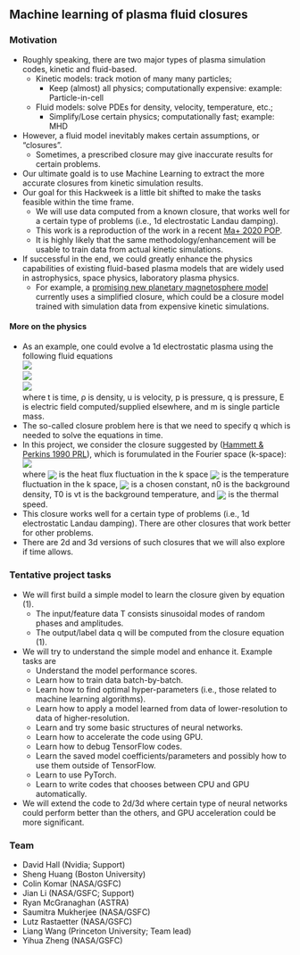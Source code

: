 ## Machine learning of plasma fluid closures


### Motivation

- Roughly speaking, there are two major types of plasma simulation codes, kinetic and fluid-based.
  - Kinetic models: track motion of many many particles;
    - Keep (almost) all physics; computationally expensive: example: Particle-in-cell
  - Fluid models: solve PDEs for density, velocity, temperature, etc.;
    - Simplify/Lose certain physics; computationally fast; example: MHD
- However, a fluid model inevitably makes certain assumptions, or “closures”.
  - Sometimes, a prescribed closure may give inaccurate results for certain problems.
- Our ultimate goald is to use Machine Learning to extract the more accurate closures from kinetic simulation results.
- Our goal for this Hackweek is a little bit shifted to make the tasks feasible within the time frame.
  - We will use data computed from a known closure, that works well for a certain type of problems (i.e., 1d electrostatic Landau damping).
  - This work is a reproduction of the work in a recent [Ma+ 2020 POP](http://arxiv.org/abs/1909.11509).
  - It is highly likely that the same methodology/enhancement will be usable to train data from actual kinetic simulations.
- If successful in the end, we could greatly enhance the physics capabilities of existing fluid-based plasma models that are widely used in astrophysics, space physics, laboratory plasma physics.
  - For example, a [promising new planetary magnetosphere model](https://www.nas.nasa.gov/SC19/demos/demo7.html) currently uses a simplified closure, which could be a closure model trained with simulation data from expensive kinetic simulations.


#### More on the physics
- As an example, one could evolve a 1d electrostatic plasma using the following fluid equations    
  <img src="https://render.githubusercontent.com/render/math?math=(1)\quad\frac{\partial\rho}{\partial t}%2B\frac{\partial}{\partial x}\left(\rho u\right)=0">   
  <img src="https://render.githubusercontent.com/render/math?math=(2)\quad\frac{\partial}{\partial t}\left(\rho u\right)%2B\frac{\partial}{\partial x}\left(\rho u\right)=-\frac{\partial p}{\partial x}%2B\frac{e}{m}\rho E">  
  <img src="https://render.githubusercontent.com/render/math?math=(3)\quad\frac{\partial p}{\partial t}%2B\frac{\partial}{\partial x}\left(pu\right)=-2p\frac{\partial u}{\partial x}-\frac{\partial q}{\partial x}">  
  where t is time, ρ is density, u is velocity, p is pressure, q is pressure, E is electric field computed/supplied elsewhere, and m is single particle mass.
- The so-called closure problem here is that we need to specify q which is needed to solve the equations in time.
- In this project, we consider the closure suggested by ([Hammett & Perkins 1990 PRL](https://w3.pppl.gov/~hammett/refs/1990/Hammett_90_PRL_Landau_fluid_corrected.pdf)), which is forumulated in the Fourier space (k-space):  
  <img src="https://render.githubusercontent.com/render/math?math=(4)\quad\tilde{q}_{k}=-n_{0}\chi_{1}\frac{\sqrt{2}v_{t}}{\left|k\right|}ik\tilde{T}_{k}">  
  where <img valign="middle" src="https://render.githubusercontent.com/render/math?math=\tilde{q}"> is the heat flux fluctuation in the k space
  <img valign="middle" src="https://render.githubusercontent.com/render/math?math=\tilde{T}=\left(\tilde{p}-T_{0}\tilde{n}\right)/n_{0},">  is the temperature fluctuation in the k space, <img valign="middle" src="https://render.githubusercontent.com/render/math?math=\chi_{1}=\frac{2}{\sqrt{\pi}}"> is a chosen constant, n0 is the background density, T0 is vt is the background temperature, and <img valign="middle" src="https://render.githubusercontent.com/render/math?math=v_t=\sqrt{T/m}"> is the thermal speed.
- This closure works well for a certain type of problems (i.e., 1d electrostatic Landau damping). There are other closures that work better for other problems.
- There are 2d and 3d versions of such closures that we will also explore if time allows.


### Tentative project tasks
- We will first build a simple model to learn the closure given by equation (1).
  - The input/feature data T consists sinusoidal modes of random phases and amplitudes.
  - The output/label data q will be computed from the closure equation (1).
- We will try to understand the simple model and enhance it. Example tasks are
  - Understand the model performance scores.
  - Learn how to train data batch-by-batch.
  - Learn how to find optimal hyper-parameters (i.e., those related to machine learning algorithms).
  - Learn how to apply a model learned from data of lower-resolution to data of higher-resolution.
  - Learn and try some basic structures of neural networks.
  - Learn how to accelerate the code using GPU.
  - Learn how to debug TensorFlow codes.
  - Learn the saved model coefficients/parameters and possibly how to use them outside of TensorFlow.
  - Learn to use PyTorch.
  - Learn to write codes that chooses between CPU and GPU automatically.
- We will extend the code to 2d/3d where certain type of neural networks could perform better than the others, and GPU acceleration could be more significant.



### Team
- David Hall (Nvidia; Support)
- Sheng Huang (Boston University)
- Colin Komar (NASA/GSFC)
- Jian Li (NASA/GSFC; Support)
- Ryan McGranaghan (ASTRA)
- Saumitra Mukherjee (NASA/GSFC)
- Lutz Rastaetter (NASA/GSFC)
- Liang Wang (Princeton University; Team lead)
- Yihua Zheng (NASA/GSFC)
